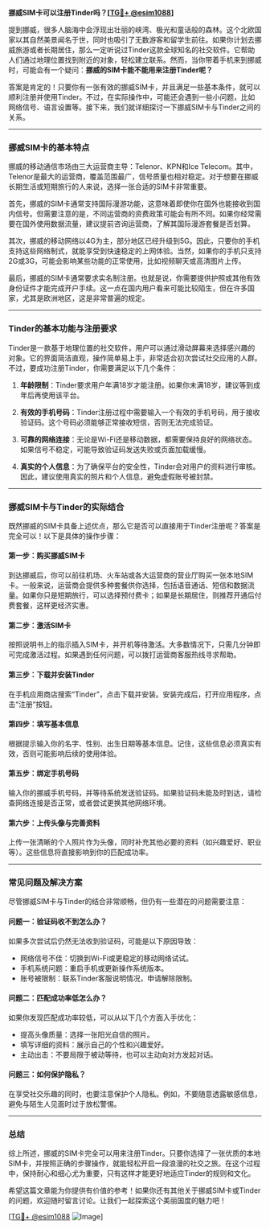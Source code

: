 **挪威SIM卡可以注册Tinder吗？[[TG💪+ @esim1088](https://t.me/s/esim1088)]**

提到挪威，很多人脑海中会浮现出壮丽的峡湾、极光和童话般的森林。这个北欧国家以其自然美景闻名于世，同时也吸引了无数游客和留学生前往。如果你计划去挪威旅游或者长期居住，那么一定听说过Tinder这款全球知名的社交软件。它帮助人们通过地理位置找到附近的对象，轻松建立联系。然而，当你带着手机来到挪威时，可能会有一个疑问：**挪威的SIM卡能不能用来注册Tinder呢？**

答案是肯定的！只要你有一张有效的挪威SIM卡，并且满足一些基本条件，就可以顺利注册并使用Tinder。不过，在实际操作中，可能还会遇到一些小问题，比如网络信号、语言设置等。接下来，我们就详细探讨一下挪威SIM卡与Tinder之间的关系。

---

### **挪威SIM卡的基本特点**

挪威的移动通信市场由三大运营商主导：Telenor、KPN和Ice Telecom。其中，Telenor是最大的运营商，覆盖范围最广，信号质量也相对稳定。对于想要在挪威长期生活或短期旅行的人来说，选择一张合适的SIM卡非常重要。

首先，挪威的SIM卡通常支持国际漫游功能，这意味着即使你在国外也能接收到国内信号。但需要注意的是，不同运营商的资费政策可能会有所不同。如果你经常需要在国外使用数据流量，建议提前咨询运营商，了解其国际漫游套餐是否划算。

其次，挪威的移动网络以4G为主，部分地区已经升级到5G。因此，只要你的手机支持这些网络制式，就能享受到快速稳定的上网体验。当然，如果你的手机只支持2G或3G，可能会影响某些功能的正常使用，比如视频聊天或高清图片上传。

最后，挪威的SIM卡通常要求实名制注册。也就是说，你需要提供护照或其他有效身份证件才能完成开户手续。这一点在国内用户看来可能比较陌生，但在许多国家，尤其是欧洲地区，这是非常普遍的规定。

---

### **Tinder的基本功能与注册要求**

Tinder是一款基于地理位置的社交软件，用户可以通过滑动屏幕来选择感兴趣的对象。它的界面简洁直观，操作简单易上手，非常适合初次尝试社交应用的人群。不过，要成功注册Tinder，你需要满足以下几个条件：

1. **年龄限制**：Tinder要求用户年满18岁才能注册。如果你未满18岁，建议等到成年后再使用该平台。
   
2. **有效的手机号码**：Tinder注册过程中需要输入一个有效的手机号码，用于接收验证码。这个号码必须能够正常接收短信，否则无法完成验证。

3. **可靠的网络连接**：无论是Wi-Fi还是移动数据，都需要保持良好的网络状态。如果信号不稳定，可能导致验证码发送失败或页面加载缓慢。

4. **真实的个人信息**：为了确保平台的安全性，Tinder会对用户的资料进行审核。因此，建议使用真实的照片和个人信息，避免虚假账号被封禁。

---

### **挪威SIM卡与Tinder的实际结合**

既然挪威的SIM卡具备上述优点，那么它是否可以直接用于Tinder注册呢？答案是完全可以！以下是具体的操作步骤：

#### **第一步：购买挪威SIM卡**
到达挪威后，你可以前往机场、火车站或各大运营商的营业厅购买一张本地SIM卡。一般来说，运营商会提供多种套餐供你选择，包括语音通话、短信和数据流量。如果你只是短期旅行，可以选择预付费卡；如果是长期居住，则推荐开通后付费套餐，这样更经济实惠。

#### **第二步：激活SIM卡**
按照说明书上的指示插入SIM卡，并开机等待激活。大多数情况下，只需几分钟即可完成激活过程。如果遇到任何问题，可以拨打运营商客服热线寻求帮助。

#### **第三步：下载并安装Tinder**
在手机应用商店搜索“Tinder”，点击下载并安装。安装完成后，打开应用程序，点击“注册”按钮。

#### **第四步：填写基本信息**
根据提示输入你的名字、性别、出生日期等基本信息。记住，这些信息必须真实有效，否则可能影响后续的使用体验。

#### **第五步：绑定手机号码**
输入你的挪威手机号码，并等待系统发送验证码。如果验证码未能及时到达，请检查网络连接是否正常，或者尝试更换其他网络环境。

#### **第六步：上传头像与完善资料**
上传一张清晰的个人照片作为头像，同时补充其他必要的资料（如兴趣爱好、职业等）。这些信息将直接影响到你的匹配成功率。

---

### **常见问题及解决方案**

尽管挪威SIM卡与Tinder的结合非常顺畅，但仍有一些潜在的问题需要注意：

#### **问题一：验证码收不到怎么办？**
如果多次尝试后仍然无法收到验证码，可能是以下原因导致：
- 网络信号不佳：切换到Wi-Fi或更稳定的移动网络试试。
- 手机系统问题：重启手机或更新操作系统版本。
- 账号被限制：联系Tinder客服说明情况，申请解除限制。

#### **问题二：匹配成功率低怎么办？**
如果你发现匹配成功率较低，可以从以下几个方面入手优化：
- 提高头像质量：选择一张阳光自信的照片。
- 填写详细的资料：展示自己的个性和兴趣爱好。
- 主动出击：不要局限于被动等待，也可以主动向对方发起对话。

#### **问题三：如何保护隐私？**
在享受社交乐趣的同时，也要注意保护个人隐私。例如，不要随意透露敏感信息，避免与陌生人见面时过于放松警惕。

---

### **总结**

综上所述，挪威的SIM卡完全可以用来注册Tinder。只要你选择了一张优质的本地SIM卡，并按照正确的步骤操作，就能轻松开启一段浪漫的社交之旅。在这个过程中，保持耐心和细心尤为重要，只有这样才能更好地适应Tinder的规则和文化。

希望这篇文章能为你提供有价值的参考！如果你还有其他关于挪威SIM卡或Tinder的问题，欢迎随时留言讨论。让我们一起探索这个美丽国度的魅力吧！

[[TG💪+ @esim1088](https://t.me/s/esim1088) ![Image](https://i.postimg.cc/4NQfJmqS/Snipaste-2025-05-13-00-14-12.png)]